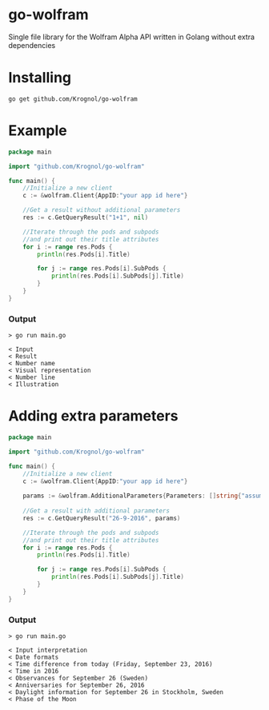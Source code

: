# go-wolfram
Single file library for the Wolfram Alpha API written in Golang without extra dependencies

# Installing
`go get github.com/Krognol/go-wolfram`

# Example
```go
package main

import "github.com/Krognol/go-wolfram"

func main() {
	//Initialize a new client
	c := &wolfram.Client{AppID:"your app id here"}

	//Get a result without additional parameters
	res := c.GetQueryResult("1+1", nil)

	//Iterate through the pods and subpods
	//and print out their title attributes
	for i := range res.Pods {
		println(res.Pods[i].Title)

		for j := range res.Pods[i].SubPods {
			println(res.Pods[i].SubPods[j].Title)
		}
	}
}
```
### Output

```
> go run main.go

< Input
< Result
< Number name
< Visual representation
< Number line
< Illustration
```

# Adding extra parameters

```go
package main

import "github.com/Krognol/go-wolfram"

func main() {
	//Initialize a new client
	c := &wolfram.Client{AppID:"your app id here"}
  
  	params := &wolfram.AdditionalParameters{Parameters: []string{"assumption=DateOrder_**Day.Month.Year--"}}
  
	//Get a result with additional parameters
	res := c.GetQueryResult("26-9-2016", params)

	//Iterate through the pods and subpods
	//and print out their title attributes
	for i := range res.Pods {
		println(res.Pods[i].Title)

		for j := range res.Pods[i].SubPods {
			println(res.Pods[i].SubPods[j].Title)
		}
	}
}
```

### Output

```
> go run main.go

< Input interpretation
< Date formats
< Time difference from today (Friday, September 23, 2016)
< Time in 2016
< Observances for September 26 (Sweden)
< Anniversaries for September 26, 2016
< Daylight information for September 26 in Stockholm, Sweden
< Phase of the Moon
```
